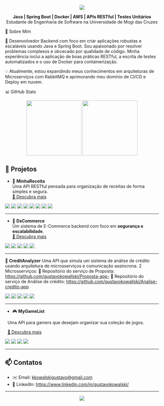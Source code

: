 

<p align="center">
  <img src="https://capsule-render.vercel.app/api?type=waving&color=gradient&height=220&section=header&text=Gustavo%20Kowalski&fontSize=40&fontAlignY=35&animation=fadeIn&fontColor=FFFFFF&desc=Desenvolvedor%20Backend%20Java&descAlignY=55&descAlign=50" />
</p>


<p align="center">
<b> Java | Spring Boot | Docker | AWS | APIs RESTful | Testes Unitários </b><br/>
Estudante de Engenharia de Software na Universidade de Mogi das Cruzes
</p>

🚀 Sobre Mim

🎯 Desenvolvedor Backend com foco em criar aplicações robustas e escaláveis usando Java e Spring Boot. Sou apaixonado por resolver problemas complexos e obcecado por qualidade de código. Minha experiência inclui a aplicação de boas práticas RESTful, a escrita de testes automatizados e o uso de Docker para containerização.

💡 Atualmente, estou expandindo meus conhecimentos em arquiteturas de Microserviços com RabbitMQ e aprimorando meu domínio de CI/CD e Deploy em nuvem.

📊 GitHub Stats
<p align="center">
<img src="https://github-readme-stats.vercel.app/api?username=gustavokowallski&show_icons=true&theme=dracula&count_private=true" height="180"/>
<img src="https://github-readme-stats.vercel.app/api/top-langs/?username=gustavokowallski&layout=compact&theme=dracula" height="180"/>
</p>

## 📁 Projetos

- 🔐 **MinhaReceita**  
  Uma API RESTful pensada para organização de receitas de forma simples e segura.  
  [🔗 Descubra mais](https://github.com/gustavokowallski/MinhaReceita)
<p>
<img src="https://img.shields.io/badge/Java-ED8B00?style=for-the-badge&logo=openjdk&logoColor=white" />
<img src="https://img.shields.io/badge/Spring%20Boot-6DB33F?style=for-the-badge&logo=springboot&logoColor=white" />
<img src="https://img.shields.io/badge/REST%20API-000000?style=for-the-badge&logo=restrf&logoColor=white" />
<img src="https://img.shields.io/badge/JWT-000000?style=for-the-badge&logo=json-web-tokens&logoColor=white" />
<img src="https://img.shields.io/badge/JPA-4479A1?style=for-the-badge&logo=hibernate&logoColor=white" />
<img src="https://img.shields.io/badge/PostgreSQL-316192?style=for-the-badge&logo=postgresql&logoColor=white" />
<img src="https://img.shields.io/badge/Docker-2496ED?style=for-the-badge&logo=docker&logoColor=white" />
<img src="https://img.shields.io/badge/GitHub%20Actions-2088FF?style=for-the-badge&logo=githubactions&logoColor=white" />
</p>

---

- 🛒 **DsCommerce**  
  Um sistema de E-Commerce backend com foco em **segurança e escalabilidade**.  
  [🔗 Descubra mais](https://github.com/gustavokowallski/DsCommerce)
<p>
<img src="https://img.shields.io/badge/Java-ED8B00?style=for-the-badge&logo=openjdk&logoColor=white" />
<img src="https://img.shields.io/badge/Spring%20Boot-6DB33F?style=for-the-badge&logo=springboot&logoColor=white" />
<img src="https://img.shields.io/badge/Spring%20Security-6DB33F?style=for-the-badge&logo=spring-security&logoColor=white" />
<img src="https://img.shields.io/badge/JPA-4479A1?style=for-the-badge&logo=hibernate&logoColor=white" />
<img src="https://img.shields.io/badge/PostgreSQL-316192?style=for-the-badge&logo=postgresql&logoColor=white" />
</p>

---

🚀 **CreditAnalyzer**
Uma API que simula um sistema de análise de crédito usando arquitetura de microsserviços e comunicação assíncrona. 2 Microsserviços:
🔗 Repositório do serviço de Proposta: https://github.com/gustavokowallski/Proposta-app-
🔗 Repositório do serviço de Análise de crédito: https://github.com/gustavokowallski/Analise-credito-app
<p>
<img src="https://img.shields.io/badge/Java-ED8B00?style=for-the-badge&logo=openjdk&logoColor=white" />
<img src="https://img.shields.io/badge/Spring%20Boot-6DB33F?style=for-the-badge&logo=springboot&logoColor=white" />
<img src="https://img.shields.io/badge/RabbitMQ-FF6600?style=for-the-badge&logo=rabbitmq&logoColor=white" />
<img src="https://img.shields.io/badge/Docker-2496ED?style=for-the-badge&logo=docker&logoColor=white" />
<img src="https://img.shields.io/badge/Amazon%20SNS-FF9900?style=for-the-badge&logo=awssns&logoColor=white" />
</p>

---

- 🎮 **MyGameList**  

  Uma API para gamers que desejam organizar sua coleção de jogos.   

  [🔗 Descubra mais](https://github.com/gustavokowallski/GameList)

<p>

<img src="https://img.shields.io/badge/Java-ED8B00?style=for-the-badge&logo=openjdk&logoColor=white" />

<img src="https://img.shields.io/badge/Spring%20Boot-6DB33F?style=for-the-badge&logo=springboot&logoColor=white" />

<img src="https://img.shields.io/badge/Docker-2496ED?style=for-the-badge&logo=docker&logoColor=white" />

<img src="https://img.shields.io/badge/PostgreSQL-316192?style=for-the-badge&logo=postgresql&logoColor=white" />

</p>



---

## 📫 Contatos

- ✉️ Email: kkowalskigustavo@gmail.com  
- 💼 LinkedIn: https://www.linkedin.com/in/gustavokowalski/


---

<p align="center">
  <img src="https://capsule-render.vercel.app/api?type=waving&color=gradient&height=120&section=footer&text=Obrigado%20por%20Visualizar!&fontSize=30&fontAlignY=35&animation=fadeIn&fontColor=FFFFFF" />
</p>



